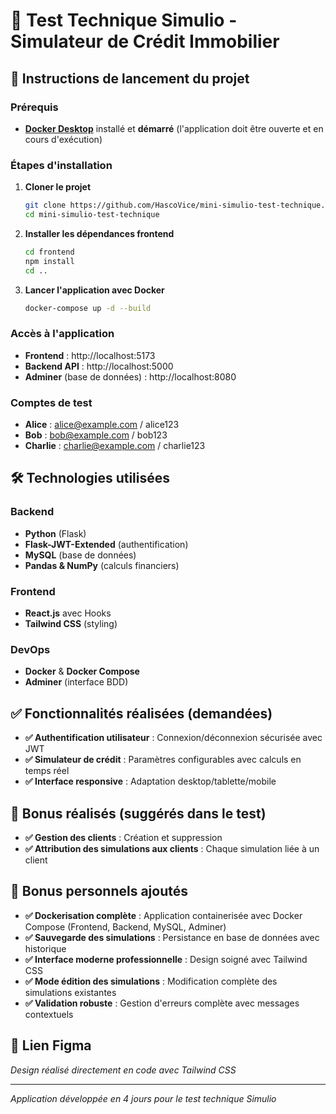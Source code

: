 # 🏢 Test Technique Simulio - Simulateur de Crédit Immobilier

## 🚀 Instructions de lancement du projet

### Prérequis
- **[Docker Desktop](https://www.docker.com/products/docker-desktop/)** installé et **démarré** (l'application doit être ouverte et en cours d'exécution)

### Étapes d'installation

1. **Cloner le projet**
   ```bash
   git clone https://github.com/HascoVice/mini-simulio-test-technique.git
   cd mini-simulio-test-technique
   ```

2. **Installer les dépendances frontend**
   ```bash
   cd frontend
   npm install
   cd ..
   ```

3. **Lancer l'application avec Docker**
   ```bash
   docker-compose up -d --build
   ```

### Accès à l'application
- **Frontend** : http://localhost:5173
- **Backend API** : http://localhost:5000
- **Adminer** (base de données) : http://localhost:8080

### Comptes de test
- **Alice** : alice@example.com / alice123
- **Bob** : bob@example.com / bob123
- **Charlie** : charlie@example.com / charlie123

## 🛠️ Technologies utilisées

### Backend
- **Python** (Flask)
- **Flask-JWT-Extended** (authentification)
- **MySQL** (base de données)
- **Pandas & NumPy** (calculs financiers)

### Frontend
- **React.js** avec Hooks
- **Tailwind CSS** (styling)

### DevOps
- **Docker** & **Docker Compose**
- **Adminer** (interface BDD)

## ✅ Fonctionnalités réalisées (demandées)

- **✅ Authentification utilisateur** : Connexion/déconnexion sécurisée avec JWT
- **✅ Simulateur de crédit** : Paramètres configurables avec calculs en temps réel
- **✅ Interface responsive** : Adaptation desktop/tablette/mobile

## 🎁 Bonus réalisés (suggérés dans le test)

- **✅ Gestion des clients** : Création et suppression
- **✅ Attribution des simulations aux clients** : Chaque simulation liée à un client

## 🚀 Bonus personnels ajoutés

- **✅ Dockerisation complète** : Application containerisée avec Docker Compose (Frontend, Backend, MySQL, Adminer)
- **✅ Sauvegarde des simulations** : Persistance en base de données avec historique
- **✅ Interface moderne professionnelle** : Design soigné avec Tailwind CSS
- **✅ Mode édition des simulations** : Modification complète des simulations existantes
- **✅ Validation robuste** : Gestion d'erreurs complète avec messages contextuels

## 🎨 Lien Figma

*Design réalisé directement en code avec Tailwind CSS*

---

*Application développée en 4 jours pour le test technique Simulio*